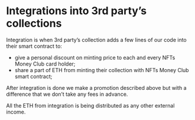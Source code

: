 # Integrations into 3rd party’s collections

Integration is when 3rd party’s collection adds a few lines of our code into their smart contract to:

* give a personal discount on minting price to each and every NFTs Money Club card holder;
* share a part of ETH from minting their collection with NFTs Money Club smart contract;

After integration is done we make a promotion described above but with a difference that we don’t take any fees in advance.

All the ETH from integration is being distributed as any other external income.
